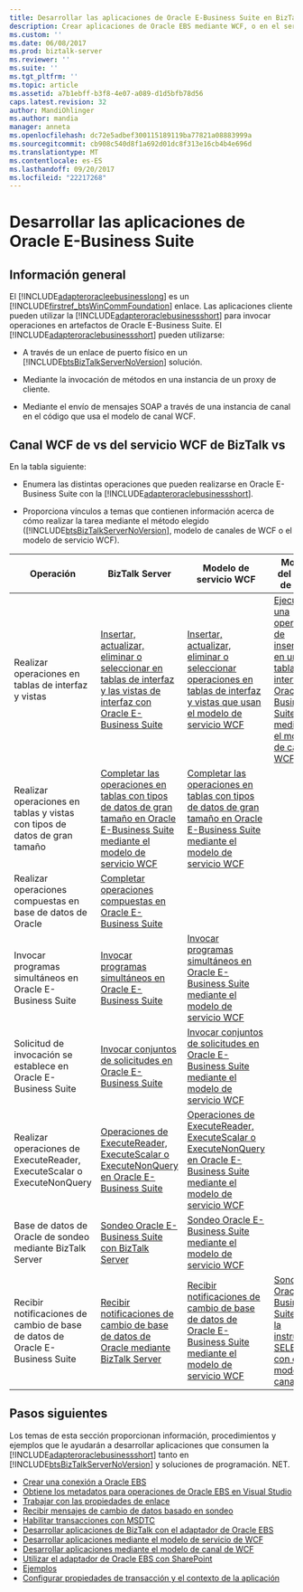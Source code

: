 ```yaml
---
title: Desarrollar las aplicaciones de Oracle E-Business Suite en BizTalk | Documentos de Microsoft
description: Crear aplicaciones de Oracle EBS mediante WCF, o en el servidor BizTalk Server con el módulo de adaptador de BizTalk (BAP)
ms.custom: ''
ms.date: 06/08/2017
ms.prod: biztalk-server
ms.reviewer: ''
ms.suite: ''
ms.tgt_pltfrm: ''
ms.topic: article
ms.assetid: a7b1ebff-b3f8-4e07-a089-d1d5bfb78d56
caps.latest.revision: 32
author: MandiOhlinger
ms.author: mandia
manager: anneta
ms.openlocfilehash: dc72e5adbef300115189119ba77821a08883999a
ms.sourcegitcommit: cb908c540d8f1a692d01dc8f313e16cb4b4e696d
ms.translationtype: MT
ms.contentlocale: es-ES
ms.lasthandoff: 09/20/2017
ms.locfileid: "22217268"
---
```

# <a name="develop-your-oracle-e-business-suite-applications"></a>Desarrollar las aplicaciones de Oracle E-Business Suite

## <a name="overview"></a>Información general
El [!INCLUDE[adapteroracleebusinesslong](../../includes/adapteroracleebusinesslong-md.md)] es un [!INCLUDE[firstref_btsWinCommFoundation](../../includes/firstref-btswincommfoundation-md.md)] enlace. Las aplicaciones cliente pueden utilizar la [!INCLUDE[adapteroraclebusinessshort](../../includes/adapteroraclebusinessshort-md.md)] para invocar operaciones en artefactos de Oracle E-Business Suite. El [!INCLUDE[adapteroraclebusinessshort](../../includes/adapteroraclebusinessshort-md.md)] pueden utilizarse:  
  
-   A través de un enlace de puerto físico en un [!INCLUDE[btsBizTalkServerNoVersion](../../includes/btsbiztalkservernoversion-md.md)] solución.  
  
-   Mediante la invocación de métodos en una instancia de un proxy de cliente.  
  
-   Mediante el envío de mensajes SOAP a través de una instancia de canal en el código que usa el modelo de canal WCF.  

## <a name="biztalk-vs-wcf-service-vs-wcf-channel"></a>Canal WCF de vs del servicio WCF de BizTalk vs 
  
 En la tabla siguiente:  
  
-   Enumera las distintas operaciones que pueden realizarse en Oracle E-Business Suite con la [!INCLUDE[adapteroraclebusinessshort](../../includes/adapteroraclebusinessshort-md.md)].  
  
-   Proporciona vínculos a temas que contienen información acerca de cómo realizar la tarea mediante el método elegido ([!INCLUDE[btsBizTalkServerNoVersion](../../includes/btsbiztalkservernoversion-md.md)], modelo de canales de WCF o el modelo de servicio WCF).  
  
|Operación|BizTalk Server|Modelo de servicio WCF|Modelo del canal de WCF|  
|---|---|---|---|  
|Realizar operaciones en tablas de interfaz y vistas | [Insertar, actualizar, eliminar o seleccionar en tablas de interfaz y las vistas de interfaz con Oracle E-Business Suite](../../adapters-and-accelerators/adapter-oracle-ebs/insert-update-delete-or-select-on-interface-tables-and-views-with-oracle-ebs.md) |[Insertar, actualizar, eliminar o seleccionar operaciones en tablas de interfaz y vistas que usan el modelo de servicio WCF](../../adapters-and-accelerators/adapter-oracle-ebs/insert-update-delete-select-on-interface-tables-and-views-with-a-wcf-service.md)|[Ejecutar una operación de inserción en una tabla de interfaz en Oracle E-Business Suite mediante el modelo de canal WCF](../../adapters-and-accelerators/adapter-oracle-ebs/insert-on-an-interface-table-in-oracle-ebs-using-the-wcf-channel-model.md)|  
|Realizar operaciones en tablas y vistas con tipos de datos de gran tamaño | [Completar las operaciones en tablas con tipos de datos de gran tamaño en Oracle E-Business Suite mediante el modelo de servicio WCF](../../adapters-and-accelerators/adapter-oracle-ebs/run-table-operations-with-large-data-types-in-oracle-ebs-using-a-wcf-service.md) |[Completar las operaciones en tablas con tipos de datos de gran tamaño en Oracle E-Business Suite mediante el modelo de servicio WCF](../../adapters-and-accelerators/adapter-oracle-ebs/run-table-operations-with-large-data-types-in-oracle-ebs-using-a-wcf-service.md)||  
|Realizar operaciones compuestas en base de datos de Oracle | [Completar operaciones compuestas en Oracle E-Business Suite](../../adapters-and-accelerators/adapter-oracle-ebs/complete-composite-operations-on-oracle-e-business-suite.md)|||  
|Invocar programas simultáneos en Oracle E-Business Suite | [Invocar programas simultáneos en Oracle E-Business Suite](../../adapters-and-accelerators/adapter-oracle-ebs/invoke-concurrent-programs-in-oracle-e-business-suite.md) | [Invocar programas simultáneos en Oracle E-Business Suite mediante el modelo de servicio WCF](../../adapters-and-accelerators/adapter-oracle-ebs/run-concurrent-programs-in-oracle-e-business-suite-using-the-wcf-service-model.md)||  
|Solicitud de invocación se establece en Oracle E-Business Suite | [Invocar conjuntos de solicitudes en Oracle E-Business Suite](../../adapters-and-accelerators/adapter-oracle-ebs/invoke-request-sets-in-oracle-e-business-suite.md) | [Invocar conjuntos de solicitudes en Oracle E-Business Suite mediante el modelo de servicio WCF](../../adapters-and-accelerators/adapter-oracle-ebs/invoke-request-sets-in-oracle-e-business-suite-using-the-wcf-service-model.md)||  
|Realizar operaciones de ExecuteReader, ExecuteScalar o ExecuteNonQuery| [Operaciones de ExecuteReader, ExecuteScalar o ExecuteNonQuery en Oracle E-Business Suite](../../adapters-and-accelerators/adapter-oracle-ebs/executereader-executescalar-or-executenonquery-in-oracle-e-business-suite.md) |[Operaciones de ExecuteReader, ExecuteScalar o ExecuteNonQuery en Oracle E-Business Suite mediante el modelo de servicio WCF](../../adapters-and-accelerators/adapter-oracle-ebs/executereader-executescalar-executenonquery-in-oracle-ebs-with-a-wcf-service.md)||  
|Base de datos de Oracle de sondeo mediante BizTalk Server|[Sondeo Oracle E-Business Suite con BizTalk Server](../../adapters-and-accelerators/adapter-oracle-ebs/poll-oracle-e-business-suite-using-biztalk-server.md)|[Sondeo Oracle E-Business Suite mediante el modelo de servicio WCF](../../adapters-and-accelerators/adapter-oracle-ebs/poll-oracle-e-business-suite-using-the-wcf-service-model.md)||  
|Recibir notificaciones de cambio de base de datos de Oracle E-Business Suite|[Recibir notificaciones de cambio de base de datos de Oracle mediante BizTalk Server](../../adapters-and-accelerators/adapter-oracle-database/receive-oracle-database-change-notifications-using-biztalk-server.md)|[Recibir notificaciones de cambio de base de datos de Oracle E-Business Suite mediante el modelo de servicio WCF](../../adapters-and-accelerators/adapter-oracle-ebs/receive-oracle-ebs-database-change-notifications-using-the-wcf-service-model.md)|[Sondeo Oracle E-Business Suite con la instrucción SELECT con el modelo de canal WCF](../../adapters-and-accelerators/adapter-oracle-ebs/poll-oracle-e-business-suite-using-select-statement-with-the-wcf-channel-model.md)|  

## <a name="next-steps"></a>Pasos siguientes  
 Los temas de esta sección proporcionan información, procedimientos y ejemplos que le ayudarán a desarrollar aplicaciones que consumen la [!INCLUDE[adapteroraclebusinessshort](../../includes/adapteroraclebusinessshort-md.md)] tanto en [!INCLUDE[btsBizTalkServerNoVersion](../../includes/btsbiztalkservernoversion-md.md)] y soluciones de programación. NET. 
  
-   [Crear una conexión a Oracle EBS](create-a-connection-to-oracle-e-business-suite.md)
-   [Obtiene los metadatos para operaciones de Oracle EBS en Visual Studio](get-metadata-for-oracle-e-business-suite-operations-in-visual-studio.md)
-   [Trabajar con las propiedades de enlace](read-about-the-biztalk-adapter-for-oracle-e-business-suite-binding-properties.md)
-   [Recibir mensajes de cambio de datos basado en sondeo](receive-polling-based-data-changed-messages-from-oracle-e-business-suite.md)
-   [Habilitar transacciones con MSDTC](enable-ms-dtc-to-allow-transactions-for-oracle-e-business-suite-adapter.md)
-   [Desarrollar aplicaciones de BizTalk con el adaptador de Oracle EBS](develop-biztalk-applications-using-the-oracle-e-business-suite-adapter.md)
-   [Desarrollar aplicaciones mediante el modelo de servicio de WCF](develop-oracle-e-business-suite-applications-using-the-wcf-service-model.md)
-   [Desarrollar aplicaciones mediante el modelo de canal de WCF](develop-oracle-e-business-suite-applications-using-the-wcf-channel-model.md)
-   [Utilizar el adaptador de Oracle EBS con SharePoint](use-the-oracle-e-business-suite-adapter-with-sharepoint.md)
-   [Ejemplos](samples-for-the-oracle-ebs-adapter.md)
-   [Configurar propiedades de transacción y el contexto de la aplicación](configure-transaction-properties-and-application-context-in-oracle-ebs-adapter.md)
  
